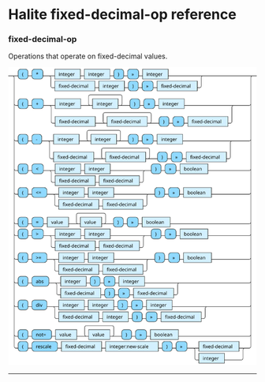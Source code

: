 <!---
  This markdown file was generated. Do not edit.
  -->

# Halite fixed-decimal-op reference

### <a name="fixed-decimal-op"></a>fixed-decimal-op

Operations that operate on fixed-decimal values.

!["fixed-decimal-op"](./halite-bnf-diagrams/fixed-decimal-op.svg)

---
